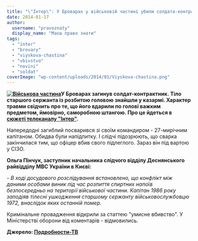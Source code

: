 ```yaml
---
title: "\"Інтер\": У Броварах у військовій частині убили солдата-контрактника"
date: 2014-01-17
author: 
  username: "pravoznaty"
  display_name: "Маєш право знати"
tags: 
  - "inter"
  - "brovary"
  - "viyskova-chastina"
  - "vbivstvo"
  - "novini"
  - "soldat"
coverImage: "wp-content/uploads/2014/01/Viyskova-chastina.png"
---
```


**[![Військова частина](https://mpz.brovary.org/wp-content/uploads/2014/01/Viyskova-chastina.png)](https://mpz.brovary.org/wp-content/uploads/2014/01/Viyskova-chastina.png)У Броварах загинув солдат-контрактник. Тіло старшого сержанта із розбитою головою знайшли у казармі. Характер травми свідчить про те, що його вдарили по голові важким предметом, ймовірно, саморобною штангою. Про це йдеться в [сюжеті телеканалу "Інтер"](https://podrobnosti.ua/podrobnosti/2014/01/17/953381.html).**

Напередодні загиблий посварився зі своїм командиром - 27-мирічним капітаном. Обидва були напідпитку. І слідчі підозрюють, що сварка закінчилася тим, що офіцер вбив свого підлеглого. Зараз він під вартою у СІЗО.

**Ольга Пінчук, заступник начальника слідчого відділу Деснянського райвідділу МВС України в Києві:**

_\- В ході досудового розслідування встановлено, що конфлікт між даними особами виник під час розпиття спиртних напоїв безпосередньо на території військової частини. Капітан 1986 року заподіяв тілесні ушкодження старшому сержанту військовослужбовцю 1972, внаслідок яких останній помер._

Кримінальне провадження відкрили за статтею "умисне вбивство". У Міністерстві оборони від коментарів - відмовились.

**Джерело: [Подробности-ТВ](https://podrobnosti.ua/podrobnosti/2014/01/17/953381.html)**
